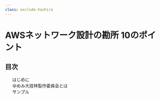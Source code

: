 ```yaml
---
class: exclude-hashira
---
```


# AWSネットワーク設計の勘所 10のポイント
 <!--'23-->

<nav id="toc" role="doc-toc">

## 目次

1. [はじめに](preface.html)
1. [ゆめみ大技林製作委員会とは](preface.html)
1. [サンプル](sample_chapter.html)

</nav>
